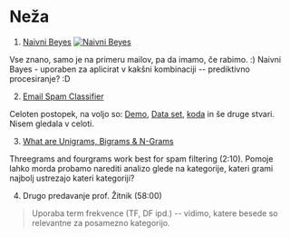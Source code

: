 # Neža #
1. [Naivni Beyes](https://www.youtube.com/watch?v=O2L2Uv9pdDA)
[![Naivni Beyes](https://miro.medium.com/max/600/1*aFhOj7TdBIZir4keHMgHOw.png)](https://www.youtube.com/watch?v=O2L2Uv9pdDA)

Vse znano, samo je na primeru mailov, pa da imamo, če rabimo. :)
Naivni Bayes - uporaben za aplicirat v kakšni kombinaciji -- prediktivno procesiranje? :D

2. [Email Spam Classifier](https://www.youtube.com/watch?v=YncZ0WwxyzU)

Celoten postopek, na voljo so: [Demo](https://esc-campusx.herokuapp.com/), [Data set](https://www.kaggle.com/uciml/sms-spam-collection-dataset), [koda](https://github.com/campusx-official/sms-spam-classifier)
in še druge stvari. Nisem gledala v celoti.

3. [What are Unigrams, Bigrams & N-Grams](https://www.youtube.com/watch?v=MZIm_5NN3MY)

Threegrams and fourgrams work best for spam filtering (2:10). Pomoje lahko morda probamo narediti analizo glede na kategorije, kateri grami najbolj ustrezajo kateri kategoriji?

4. Drugo predavanje prof. Žitnik (58:00)
> Uporaba term frekvence (TF, DF ipd.) -- vidimo, katere besede so relevantne za posamezno kategorijo.
